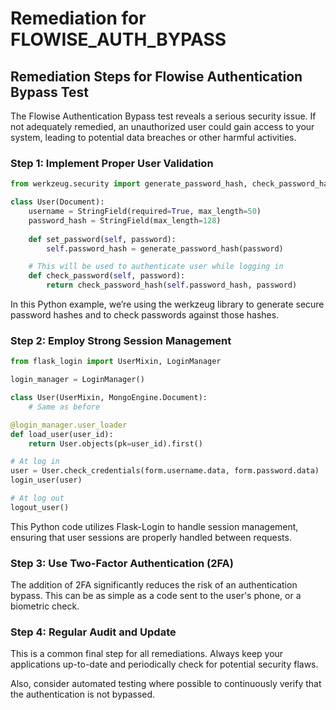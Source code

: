 # Remediation for FLOWISE_AUTH_BYPASS

## Remediation Steps for Flowise Authentication Bypass Test
The Flowise Authentication Bypass test reveals a serious security issue. If not adequately remedied, an unauthorized user could gain access to your system, leading to potential data breaches or other harmful activities.

### Step 1: Implement Proper User Validation
```python
from werkzeug.security import generate_password_hash, check_password_hash

class User(Document):
    username = StringField(required=True, max_length=50)
    password_hash = StringField(max_length=128)
    
    def set_password(self, password):
        self.password_hash = generate_password_hash(password)

    # This will be used to authenticate user while logging in
    def check_password(self, password):
        return check_password_hash(self.password_hash, password)
```
In this Python example, we’re using the werkzeug library to generate secure password hashes and to check passwords against those hashes.

### Step 2: Employ Strong Session Management
```python
from flask_login import UserMixin, LoginManager

login_manager = LoginManager()

class User(UserMixin, MongoEngine.Document):
    # Same as before

@login_manager.user_loader
def load_user(user_id):
    return User.objects(pk=user_id).first()

# At log in
user = User.check_credentials(form.username.data, form.password.data)
login_user(user)

# At log out
logout_user()
```
This Python code utilizes Flask-Login to handle session management, ensuring that user sessions are properly handled between requests.

### Step 3: Use Two-Factor Authentication (2FA)
The addition of 2FA significantly reduces the risk of an authentication bypass. This can be as simple as a code sent to the user's phone, or a biometric check.

### Step 4: Regular Audit and Update
This is a common final step for all remediations. Always keep your applications up-to-date and periodically check for potential security flaws. 

Also, consider automated testing where possible to continuously verify that the authentication is not bypassed.